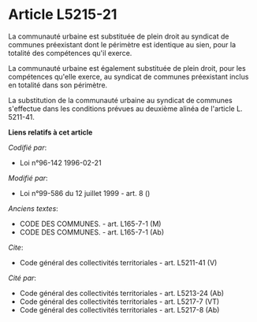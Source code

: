 # Article L5215-21

La communauté urbaine est substituée de plein droit au syndicat de communes préexistant dont le périmètre est identique au
sien, pour la totalité des compétences qu'il exerce. 

La communauté urbaine est également substituée de plein droit, pour les compétences qu'elle exerce, au syndicat de communes
préexistant inclus en totalité dans son périmètre. 

La substitution de la communauté urbaine au syndicat de communes s'effectue dans les conditions prévues au deuxième alinéa de
l'article L. 5211-41.

**Liens relatifs à cet article**

_Codifié par_:

  - Loi n°96-142 1996-02-21

_Modifié par_:

  - Loi n°99-586 du 12 juillet 1999 - art. 8 ()

_Anciens textes_:

  - CODE DES COMMUNES. - art. L165-7-1 (M)
  - CODE DES COMMUNES. - art. L165-7-1 (Ab)

_Cite_:

  - Code général des collectivités territoriales - art. L5211-41 (V)

_Cité par_:

  - Code général des collectivités territoriales - art. L5213-24 (Ab)
  - Code général des collectivités territoriales - art. L5217-7 (VT)
  - Code général des collectivités territoriales - art. L5217-8 (Ab)
